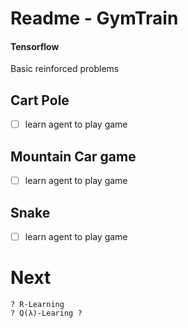 # Readme - GymTrain

#### Tensorflow
Basic reinforced problems

## Cart Pole
- [ ] learn agent to play game

## Mountain Car game
- [ ] learn agent to play game

## Snake
- [ ] learn agent to play game

# Next
	? R-Learning
	? Q(λ)-Learing ? 
